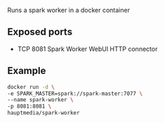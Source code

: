 Runs a spark worker in a docker container

## Exposed ports

* TCP   8081	Spark Worker WebUI HTTP connector

## Example

```bash
docker run -d \
-e SPARK_MASTER=spark://spark-master:7077 \
--name spark-worker \
-p 8081:8081 \
hauptmedia/spark-worker
```

